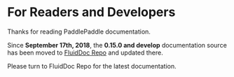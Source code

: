 # For Readers and Developers

Thanks for reading PaddlePaddle documentation.

Since **September 17th, 2018**, the **0.15.0 and develop** documentation source has been moved to [FluidDoc Repo](https://github.com/PaddlePaddle/FluidDoc) and updated there. 

Please turn to FluidDoc Repo for the latest documentation.

